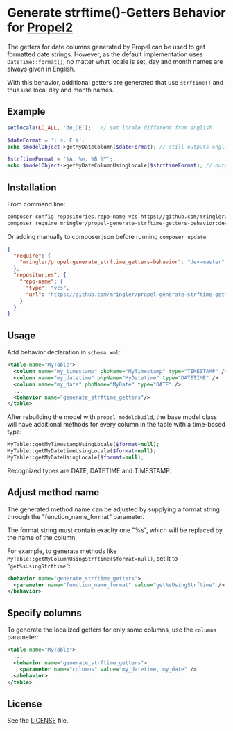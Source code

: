 Generate strftime()-Getters Behavior for [Propel2](https://github.com/propelorm/Propel2)
==================================

The getters for date columns generated by Propel can be used to get formatted date strings. However, as the default implementation uses `DateTime::format()`, no matter what locale is set, day and month names are always given in English.

With this behavior, additional getters are generated that use `strftime()` and thus use local day and month names.

Example
-------

```php
setlocale(LC_ALL, 'de_DE');   // set locale different from english

$dateFormat = 'l s. F Y';
echo $modelObject->getMyDateColumn($dateFormat); // still outputs english day and month names, i.e. "Monday, 9. January 2021"

$strftimeFormat = '%A, %e. %B %Y';
echo $modelObject->getMyDateColumnUsingLocale($strftimeFormat); // outputs localized day and month, i.e. "Montag, 9. Januar 2021"
```

Installation
------------

From command line:

```bash
composer config repositories.repo-name vcs https://github.com/mringler/propel-generate-strftime-getters-behavior
composer require mringler/propel-generate-strftime-getters-behavior:dev-master
```

Or adding manually to composer.json before running `composer update`:

```json
{
  "require": {
    "mringler/propel-generate_strftime_getters-behavior": "dev-master"
  },
  "repositories": {
    "repo-name": {
      "type": "vcs",
      "url": "https://github.com/mringler/propel-generate-strftime-getters-behavior.git"
    }
  }
}
```

Usage
-----

Add behavior declaration in `schema.xml`:

```xml
<table name="MyTable">
  <column name="my_timestamp" phpName="MyTimestamp" type="TIMESTAMP" />
  <column name="my_datetime" phpName="MyDatetime" type="DATETIME" />
  <column name="my_date" phpName="MyDate" type="DATE" />
  ...
  <behavior name="generate_strftime_getters"/>
</table>
```

After rebuilding the model with `propel model:build`, the base model class will have additional methods for every column in the table with a time-based type: 

```php
MyTable::getMyTimestampUsingLocale($format=null);
MyTable::getMyDatetimeUsingLocale($format=null);
MyTable::getMyDateUsingLocale($format=null);
```

Recognized types are DATE, DATETIME and TIMESTAMP.

Adjust method name
---------

The generated method name can be adjusted by supplying a format string through the "function_name_format" parameter.

The format string must contain exaclty one "%s", which will be replaced by the name of the column.

For example, to generate methods like `MyTable::getMyColumnUsingStrftime($format=null)`, set it to "`get%sUsingStrftime`":

```xml
<behavior name="generate_strftime_getters">
  <parameter name="function_name_format" value="get%sUsingStrftime" />
</behavior>
```

Specify columns
---------

To generate the localized getters for only some columns, use the `columns` parameter:

```xml
<table name="MyTable">
  ...
  <behavior name="generate_strftime_getters">
    <parameter name="columns" value="my_datetime, my_date" />
  </behavior>
</table>
```


License
-------

See the [LICENSE](LICENSE) file.

